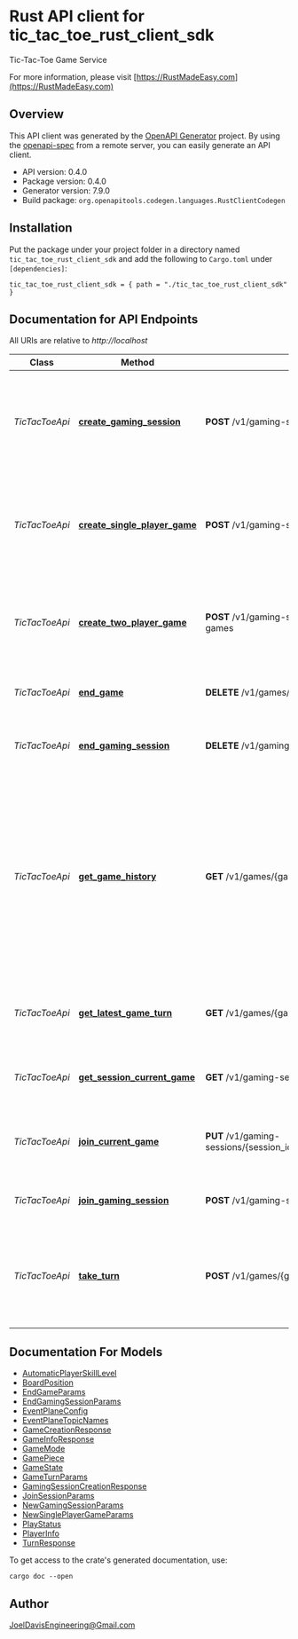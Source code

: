 # Rust API client for tic_tac_toe_rust_client_sdk

Tic-Tac-Toe Game Service

For more information, please visit [https://RustMadeEasy.com](https://RustMadeEasy.com)

## Overview

This API client was generated by the [OpenAPI Generator](https://openapi-generator.tech) project.  By using the [openapi-spec](https://openapis.org) from a remote server, you can easily generate an API client.

- API version: 0.4.0
- Package version: 0.4.0
- Generator version: 7.9.0
- Build package: `org.openapitools.codegen.languages.RustClientCodegen`

## Installation

Put the package under your project folder in a directory named `tic_tac_toe_rust_client_sdk` and add the following to `Cargo.toml` under `[dependencies]`:

```
tic_tac_toe_rust_client_sdk = { path = "./tic_tac_toe_rust_client_sdk" }
```

## Documentation for API Endpoints

All URIs are relative to *http://localhost*

Class | Method | HTTP request | Description
------------ | ------------- | ------------- | -------------
*TicTacToeApi* | [**create_gaming_session**](docs/TicTacToeApi.md#create_gaming_session) | **POST** /v1/gaming-sessions | Creates a new Gaming Session. Returns Gaming Session Creation Response.
*TicTacToeApi* | [**create_single_player_game**](docs/TicTacToeApi.md#create_single_player_game) | **POST** /v1/gaming-sessions/{session_id}/games | Creates a new Single-Player Game. Returns Game Creation Response.
*TicTacToeApi* | [**create_two_player_game**](docs/TicTacToeApi.md#create_two_player_game) | **POST** /v1/gaming-session/{session_id}/two-player-games | Creates a new Two-Player Game. Returns Game Creation Response.
*TicTacToeApi* | [**end_game**](docs/TicTacToeApi.md#end_game) | **DELETE** /v1/games/{game_id} | Closes down the specified Game.
*TicTacToeApi* | [**end_gaming_session**](docs/TicTacToeApi.md#end_gaming_session) | **DELETE** /v1/gaming-sessions/{session_id} | Closes down the specified Gaming Session.
*TicTacToeApi* | [**get_game_history**](docs/TicTacToeApi.md#get_game_history) | **GET** /v1/games/{game_id}/turns | Retrieves the history of Game States from the initial move (turn) to the current Game State. This can be used, for instance, to create an animated time-lapse of the Game play.
*TicTacToeApi* | [**get_latest_game_turn**](docs/TicTacToeApi.md#get_latest_game_turn) | **GET** /v1/games/{game_id}/turns/latest | Retrieves the most recent Turn for the specified Game.
*TicTacToeApi* | [**get_session_current_game**](docs/TicTacToeApi.md#get_session_current_game) | **GET** /v1/gaming-sessions/{session_id}/current-game | Retrieves the Gaming Session's current Game.
*TicTacToeApi* | [**join_current_game**](docs/TicTacToeApi.md#join_current_game) | **PUT** /v1/gaming-sessions/{session_id}/current_game/players/{player_id} | Adds a Player to the Session's Current Game.
*TicTacToeApi* | [**join_gaming_session**](docs/TicTacToeApi.md#join_gaming_session) | **POST** /v1/gaming-sessions/players | Adds a Player to the Gaming Session.
*TicTacToeApi* | [**take_turn**](docs/TicTacToeApi.md#take_turn) | **POST** /v1/games/{game_id}/turns | Make a Game move (turn) for the specified Player. Returns the Turn Response.


## Documentation For Models

 - [AutomaticPlayerSkillLevel](docs/AutomaticPlayerSkillLevel.md)
 - [BoardPosition](docs/BoardPosition.md)
 - [EndGameParams](docs/EndGameParams.md)
 - [EndGamingSessionParams](docs/EndGamingSessionParams.md)
 - [EventPlaneConfig](docs/EventPlaneConfig.md)
 - [EventPlaneTopicNames](docs/EventPlaneTopicNames.md)
 - [GameCreationResponse](docs/GameCreationResponse.md)
 - [GameInfoResponse](docs/GameInfoResponse.md)
 - [GameMode](docs/GameMode.md)
 - [GamePiece](docs/GamePiece.md)
 - [GameState](docs/GameState.md)
 - [GameTurnParams](docs/GameTurnParams.md)
 - [GamingSessionCreationResponse](docs/GamingSessionCreationResponse.md)
 - [JoinSessionParams](docs/JoinSessionParams.md)
 - [NewGamingSessionParams](docs/NewGamingSessionParams.md)
 - [NewSinglePlayerGameParams](docs/NewSinglePlayerGameParams.md)
 - [PlayStatus](docs/PlayStatus.md)
 - [PlayerInfo](docs/PlayerInfo.md)
 - [TurnResponse](docs/TurnResponse.md)


To get access to the crate's generated documentation, use:

```
cargo doc --open
```

## Author

JoelDavisEngineering@Gmail.com

